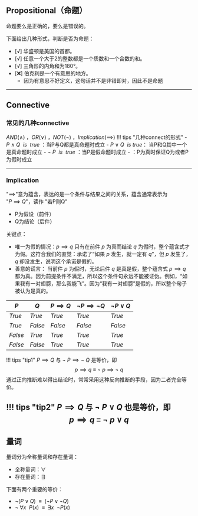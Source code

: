 ## Propositional（命题）
命题要么是正确的，要么是错误的。

下面给出几种形式，判断是否为命题：

- [√] 华盛顿是美国的首都。
- [√] 任意一个大于2的整数都是一个质数和一个合数的和。
- [√] 三角形的内角和为180°。
- [❌] 伯克利是一个有意思的地方。
    - 因为有意思不好定义，这句话并不是非错即对，因此不是命题

---

## Connective
### 常见的几种connective
$AND(\land)\ ，OR(\lor)\ ，NOT(\neg)\ ，Implication(\implies)$
!!! tips "几种connect的形式"
    - $P\ \land \ Q\ \ is\ \ true$ ：当P与Q都是真命题时成立
    - $P\ \lor \ Q\ \ is\ true$： 当P和Q其中一个是真命题时成立
    - $\neg\ P\ \ is\  \ true$ ：当P是假命题时成立
    -  ：P为真时保证Q为或者P为假时成立
    

---
### Implication
"$\implies$"意为蕴含，表达的是一个条件与结果之间的关系，蕴含通常表示为 "$P\ \implies\ Q$"，读作 "若P则Q" 

- P为假设（前件）
- Q为结论（后件）

关键点：

- 唯一为假的情况：$p \implies q$ 只有在前件 $p$ 为真而结论 $q$ 为假时，整个蕴含式才为假。这符合我们的直觉：承诺了“如果 $p$ 发生，就一定有 $q$”，但 $p$ 发生了，$q$ 却没发生，说明这个承诺是假的。
- 善意的谎言： 当前件 $p$ 为假时，无论后件 $q$ 是真是假，整个蕴含式 $p \implies q$ 都为真。因为前提条件不满足，所以这个条件句永远不能被证伪。例如，“如果我有一对翅膀，那么我能飞”。因为“我有一对翅膀”是假的，所以整个句子被认为是真的。

| $P$     | $Q$     | $P \implies Q$ | $\neg P \implies \neg Q$ | $\neg P \lor Q$ |
| ------- | ------- | -------------- | ------------------------ | --------------- |
| $True$  | $True$  | $True$         | $True$                   | $True$          |
| $True$  | $False$ | $False$        | $False$                  | $False$         |
| $False$ | $True$  | $True$         | $True$                   | $True$          |
| $False$ | $False$ | $True$         | $True$                   | $True$          |
!!! tips "tip1"
    $P \implies Q$ 与 $\neg\  P \implies \neg\  Q$ 是等价，即
    $$
    p\implies q\ ≡\ ¬\ p\ \implies\ \neg\ q
    $$
    通过正向推断难以得出结论时，常常采用这种反向推断的手段，因为二者完全等价。

!!! tips "tip2"
    $P \implies Q$ 与 $\neg\  P \lor Q$ 也是等价，即
    $$
    p\implies q\ ≡\ ¬\ p\ ∨\ q
    $$
---

## 量词
量词分为全称量词和存在量词：

- 全称量词：$\forall$
- 存在量词：$\exists$

下面有两个重要的等价：

- $\neg(P \lor Q)\ \ ≡\ \ (\neg P\lor \neg Q)$
- $\neg\  \forall x\ \ P(x)\ \ ≡\ \ \exists x\ \  \neg P(x)$
